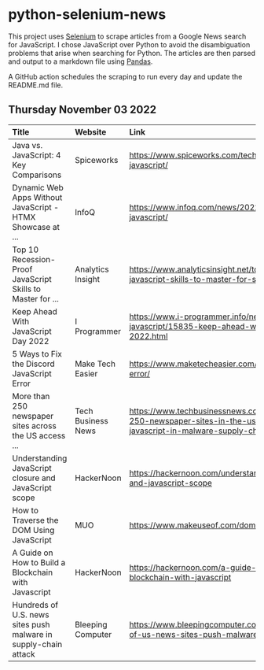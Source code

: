 # python-selenium-news

This project uses [Selenium](https://www.seleniumhq.org/) to scrape articles from a Google News search for JavaScript.
I chose JavaScript over Python to avoid the disambiguation problems that arise when searching for Python.
The articles are then parsed and output to a markdown file using [Pandas](https://pandas.pydata.org/).

A GitHub action schedules the scraping to run every day and update the README.md file.

## Thursday November 03 2022


| Title                                                           | Website            | Link                                                                                                                                         |
|:----------------------------------------------------------------|:-------------------|:---------------------------------------------------------------------------------------------------------------------------------------------|
| Java vs. JavaScript: 4 Key Comparisons                          | Spiceworks         | https://www.spiceworks.com/tech/devops/articles/java-vs-javascript/                                                                          |
| Dynamic Web Apps Without JavaScript - HTMX Showcase at ...      | InfoQ              | https://www.infoq.com/news/2022/10/htmx-web-app-no-javascript/                                                                               |
| Top 10 Recession-Proof JavaScript Skills to Master for ...      | Analytics Insight  | https://www.analyticsinsight.net/top-10-recession-proof-javascript-skills-to-master-for-success-in-2023/                                     |
| Keep Ahead With JavaScript Day 2022                             | I Programmer       | https://www.i-programmer.info/news/167-javascript/15835-keep-ahead-with-javascript-day-2022.html                                             |
| 5 Ways to Fix the Discord JavaScript Error                      | Make Tech Easier   | https://www.maketecheasier.com/fix-discord-javascript-error/                                                                                 |
| More than 250 newspaper sites across the US access ...          | Tech Business News | https://www.techbusinessnews.com.au/news/more-than-250-newspaper-sites-in-the-us-access-malicious-javascript-in-malware-supply-chain-attack/ |
| Understanding JavaScript closure and JavaScript scope           | HackerNoon         | https://hackernoon.com/understanding-javascript-closure-and-javascript-scope                                                                 |
| How to Traverse the DOM Using JavaScript                        | MUO                | https://www.makeuseof.com/dom-javascript-traverse/                                                                                           |
| A Guide on How to Build a Blockchain with Javascript            | HackerNoon         | https://hackernoon.com/a-guide-on-how-to-build-a-blockchain-with-javascript                                                                  |
| Hundreds of U.S. news sites push malware in supply-chain attack | Bleeping Computer  | https://www.bleepingcomputer.com/news/security/hundreds-of-us-news-sites-push-malware-in-supply-chain-attack/                                |
